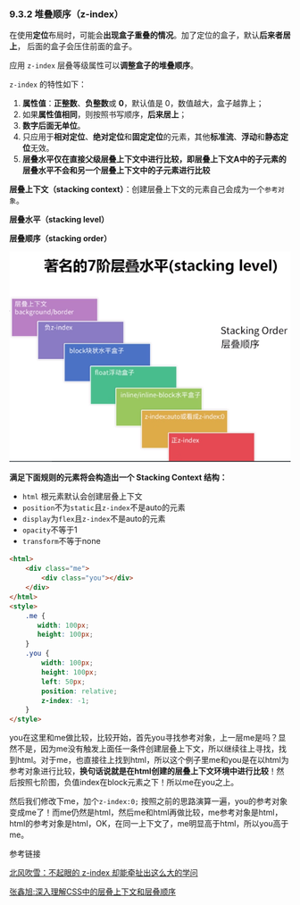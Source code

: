 ### 9.3.2 堆叠顺序（z-index）

在使用**定位**布局时，可能会**出现盒子重叠的情况**。加了定位的盒子，默认**后来者居上**， 后面的盒子会压住前面的盒子。

应用 `z-index` 层叠等级属性可以**调整盒子的堆叠顺序**。

`z-index` 的特性如下：

1. **属性值**：**正整数**、**负整数**或 **0**，默认值是 0，数值越大，盒子越靠上；
2. 如果**属性值相同**，则按照书写顺序，**后来居上**；
3. **数字后面无单位**。
4. 只应用于**相对定位**、**绝对定位**和**固定定位**的元素，其他**标准流**、**浮动**和**静态定位**无效。
5. **层叠水平仅在直接父级层叠上下文中进行比较，即层叠上下文A中的子元素的层叠水平不会和另一个层叠上下文中的子元素进行比较**



**层叠上下文（stacking context）**：创建层叠上下文的元素自己会成为一个`参考对象`。

**层叠水平（stacking level）**

**层叠顺序（stacking order）**



![层叠顺序](images/z-index.png)



**满足下面规则的元素将会构造出一个 Stacking Context 结构：**

- `html` 根元素默认会创建层叠上下文
- `position`不为`static`且`z-index`不是auto的元素
- `display`为`flex`且`z-index`不是auto的元素
- `opacity`不等于1
- `transform`不等于none



```html
<html>
    <div class="me">
        <div class="you"></div>
    </div>
</html>
<style>
    .me {
       width: 100px;
       height: 100px;
	}
    .you {
        width: 100px;
        height: 100px;
        left: 50px;
        position: relative;
        z-index: -1;
    }
</style>
```

you在这里和me做比较，比较开始，首先you寻找参考对象，上一层me是吗？显然不是，因为me没有触发上面任一条件创建层叠上下文，所以继续往上寻找，找到html。对于me，也直接往上找到html，所以这个例子里me和you是在以html为参考对象进行比较，**换句话说就是在html创建的层叠上下文环境中进行比较**！然后按照七阶图，负值index在block元素之下！所以me在you之上。

然后我们修改下me，加个`z-index:0;` 按照之前的思路演算一遍，you的参考对象变成me了！而me仍然是html，然后me和html再做比较，me参考对象是html，html的参考对象是html，OK，在同一上下文了，me明显高于html，所以you高于me。



参考链接

[元素上下层叠关系总结]: https://segmentfault.com/a/1190000005354175?utm_source=tag-newest

[ 北风吹雪：不起眼的 z-index 却能牵扯出这么大的学问](http://www.cnblogs.com/bfgis/p/5440956.html)

[张鑫旭:深入理解CSS中的层叠上下文和层叠顺序](https://www.zhangxinxu.com/wordpress/2016/01/understand-css-stacking-context-order-z-index/)

